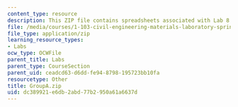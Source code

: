 ```yaml
---
content_type: resource
description: This ZIP file contains spreadsheets associated with Lab 8.
file: /media/courses/1-103-civil-engineering-materials-laboratory-spring-2004/dc389921e6db2abd77b2950a61a6637d_GroupA.zip
file_type: application/zip
learning_resource_types:
- Labs
ocw_type: OCWFile
parent_title: Labs
parent_type: CourseSection
parent_uid: ceadcd63-d6dd-fe94-8798-195723bb10fa
resourcetype: Other
title: GroupA.zip
uid: dc389921-e6db-2abd-77b2-950a61a6637d
---
```

